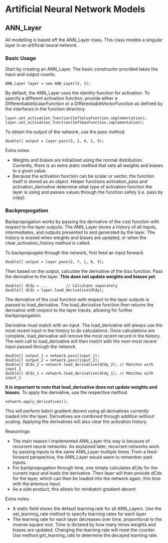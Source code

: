 # Artificial Neural Network Models

## ANN_Layer

All modelling is based off the ANN_Layer class. This class models a singular
layer in an artificial neural network. 

### Basic Usage

Start by creating an ANN_Layer. The basic constructor provided takes the input
and output counts. 

    ANN_Layer layer = new ANN_Layer(5, 3);

By default, the ANN_Layer uses the identity function for activation. To specify
a different activation function, provide either a DifferentiableScalarFunction
or a DifferentiableVectorFunction as defined by the interfaces in the function
directory. 

    layer.set_activation_function(SoftplusFunction.implementation);
    layer.set_activation_function(SoftmaxFunction.implementation);

To obtain the output of the network, use the pass method. 

    double[] output = layer.pass(3, 1, 4, 1, 5);

Extra notes:
 - Weights and biases are initialized using the normal distribution. Currently,
   there is an extra static method that sets all weights and biases to a given
   value. 
 - Because the activation function can be scalar or vector, the function itself
   is stored as an object. Helper functions activation_pass and
   activation_derivative determine what type of activation function the layer is
   using and passes values through the function safely (i.e. pass by copy). 

### Backpropogation

Backpropogation works by passing the derivative of the cost function with
respect to the layer outputs. The ANN_Layer stores a history of all inputs,
intermediates, and outputs presented to and generated by the layer. The history
is erased when weights and biases are updated, or when the
clear_activation_history method is called. 

To backpropogate through the network, first feed an input forward. 

    double[] output = layer.pass(2, 7, 1, 8, 3);

Then based on the output, calculate the derivative of the loss function. Pass
the derivative to the layer. **This does not update weights and biases yet**.

    double[] dCdy = ...        // Calculate separately
    double[] dCdx = layer.load_derivative(dCdy);

The derivative of the cost function with respect to the layer outputs is passed
to load_derivative. The load_derivative function then returns the derivative
with respect to the layer inputs, allowing for further backpropogation. 

Derivative must match with an input. The load_derivative will always use the
most recent input in the history to do calculations. Once calculations are
complete, load_derivative will remove the most recent record in the history.
The next call to load_derivative will then match with the next-most recent
input passed through the network.

    double[] output_1 = network.pass(input_1);
    double[] output_2 = network.pass(input_2);
    double[] dCdx_2 = network.load_derivative(dCdy_2); // Matches with input_2
    double[] dCdx_1 = network.load_derivative(dCdy_1); // Matches with input_1

**It is important to note that load_derivative does not update weights and
biases.** To apply the derivative, use the respective method. 

    network.apply_derivatives();

This will perform batch gradient decent using all derivatives currently loaded
into the layer. Derivatives are combined through addition without scaling.
Applying the derivatives will also clear the activation history. 

Reasonings:
 - The main reason I implemented ANN_Layer this way is because of recurrent
   neural networks. As explained later, recurrent networks work by passing
   inputs to the same ANN_Layer multiple times. From a feed-forward perspective,
   the ANN_Layer would seem to remember past inputs. 
 - For backpropogation through time, one simply calculates dCdy for the current
   input and loads the derivative. Then layer will then provide dCdx for the
   layer, which can then be loaded into the network again, this time with the
   previous input. 
 - As a side product, this allows for minibatch gradient decent. 

Extra notes:
 - A static field stores the default learning rate for all ANN_Layers. Use the
   set_learning_rate method to specify learning rates for each layer. 
 - The learning rate for each layer decreases over time, proportional to the
   inverse square root. Time is dictated by how many times weights and biases
   are updated. Changing the learning rate will reset the counter. Use method
   get_learning_rate to determine the decayed learning rate. 

